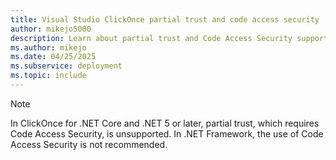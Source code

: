 ```yaml
---
title: Visual Studio ClickOnce partial trust and code access security
author: mikejo5000
description: Learn about partial trust and Code Access Security support in ClickOnce
ms.author: mikejo
ms.date: 04/25/2025
ms.subservice: deployment
ms.topic: include
---
```


> [!NOTE]
> In ClickOnce for .NET Core and .NET 5 or later, partial trust, which requires Code Access Security, is unsupported. In .NET Framework, the use of Code Access Security is not recommended.
